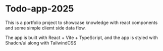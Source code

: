 # Todo-app-2025
This is a portfolio project to showcase knowledge with react components and some simple cliemt side data flow.

The app is built with React + Vite + TypeScript, and the app is styled with Shadcn/ui along with TailwindCSS
